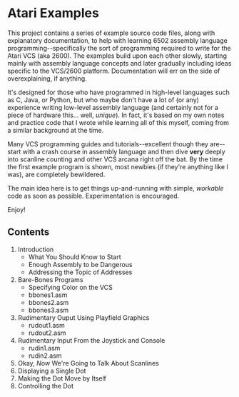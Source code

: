 # Atari Examples
This project contains a series of example source code files, along with explanatory documentation, to help with learning 6502 assembly language programming--specifically the sort of programming required to write for the Atari VCS (aka 2600). The
examples build upon each other slowly, starting mainly with assembly language concepts and later gradually including ideas specific to the VCS/2600 platform. Documentation will err on the side of overexplaining, if anything.

It's designed for those who have programmed in high-level languages such as C, Java, or Python, but who maybe don't have a lot of (or any) experience writing low-level assembly language (and certainly not for a piece of hardware this... well, *unique*). In fact, it's based on my own notes and practice code that I wrote while learning all of this myself, coming from a similar background at the time.

Many VCS programming guides and tutorials--excellent though they are--start with a crash course in assembly language and then dive **very** deeply into scanline counting and other VCS arcana right off the bat. By the time the first example program is shown, most newbies (if they're anything like I was), are completely bewildered.

The main idea here is to get things up-and-running with simple, *workable* code as soon as possible. Experimentation is encouraged. 

Enjoy!

## Contents

1. Introduction
   * What You Should Know to Start
   * Enough Assembly to be Dangerous
   * Addressing the Topic of Addresses
1. Bare-Bones Programs
   * Specifying Color on the VCS
   * bbones1.asm
   * bbones2.asm
   * bbones3.asm
1. Rudimentary Ouput Using Playfield Graphics
   * rudout1.asm
   * rudout2.asm
1. Rudimentary Input From the Joystick and Console
   * rudin1.asm
   * rudin2.asm
1. Okay, *Now* We're Going to Talk About Scanlines
1. Displaying a Single Dot
1. Making the Dot Move by Itself
1. Controlling the Dot
